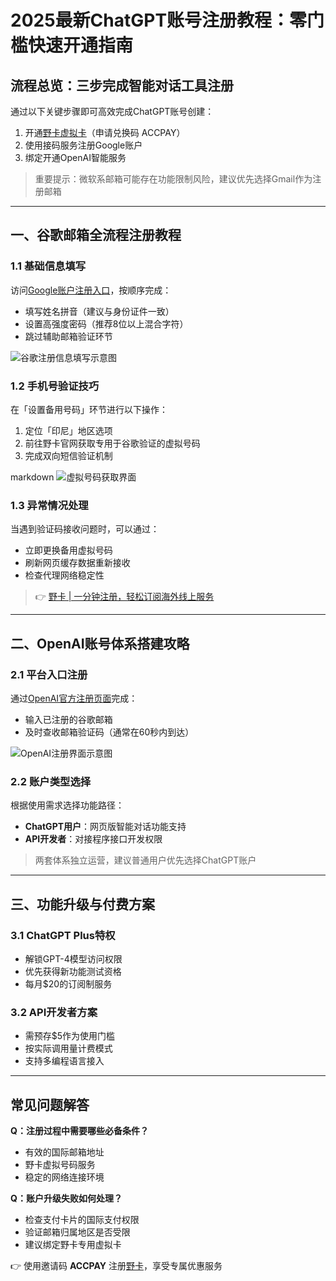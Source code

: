 # 2025最新ChatGPT账号注册教程：零门槛快速开通指南

## 流程总览：三步完成智能对话工具注册
通过以下关键步骤即可高效完成ChatGPT账号创建：
1. 开通[野卡虚拟卡](https://bbtdd.com/yeka)（申请兑换码 ACCPAY）
2. 使用接码服务注册Google账户
3. 绑定开通OpenAI智能服务

> 重要提示：微软系邮箱可能存在功能限制风险，建议优先选择Gmail作为注册邮箱

---

## 一、谷歌邮箱全流程注册教程
### 1.1 基础信息填写
访问[Google账户注册入口](https://accounts.google.com/signup)，按顺序完成：
- 填写姓名拼音（建议与身份证件一致）
- 设置高强度密码（推荐8位以上混合字符）
- 跳过辅助邮箱验证环节

![谷歌注册信息填写示意图](https://bbtdd.com/wp-content/uploads/img/45617046303.webp)

### 1.2 手机号验证技巧
在「设置备用号码」环节进行以下操作：
1. 定位「印尼」地区选项
2. 前往野卡官网获取专用于谷歌验证的虚拟号码
3. 完成双向短信验证机制

markdown
![虚拟号码获取界面](https://bbtdd.com/wp-content/uploads/img/442939059.webp)


### 1.3 异常情况处理
当遇到验证码接收问题时，可以通过：
- 立即更换备用虚拟号码
- 刷新网页缓存数据重新接收
- 检查代理网络稳定性

> 👉 [野卡 | 一分钟注册，轻松订阅海外线上服务](https://bbtdd.com/yeka)

---

## 二、OpenAI账号体系搭建攻略
### 2.1 平台入口注册
通过[OpenAI官方注册页面](https://platform.openai.com/signup)完成：
- 输入已注册的谷歌邮箱
- 及时查收邮箱验证码（通常在60秒内到达）

![OpenAI注册界面示意图](https://bbtdd.com/wp-content/uploads/img/562149151283.webp)

### 2.2 账户类型选择
根据使用需求选择功能路径：
- **ChatGPT用户**：网页版智能对话功能支持
- **API开发者**：对接程序接口开发权限

> 两套体系独立运营，建议普通用户优先选择ChatGPT账户

---

## 三、功能升级与付费方案
### 3.1 ChatGPT Plus特权
- 解锁GPT-4模型访问权限
- 优先获得新功能测试资格
- 每月$20的订阅制服务

### 3.2 API开发者方案
- 需预存$5作为使用门槛
- 按实际调用量计费模式
- 支持多编程语言接入

---

## 常见问题解答
**Q：注册过程中需要哪些必备条件？**
- 有效的国际邮箱地址
- 野卡虚拟号码服务
- 稳定的网络连接环境

**Q：账户升级失败如何处理？**
- 检查支付卡片的国际支付权限
- 验证邮箱归属地区是否受限
- 建议绑定野卡专用虚拟卡

👉 使用邀请码 **ACCPAY** 注册[野卡](https://bbtdd.com/yeka)，享受专属优惠服务